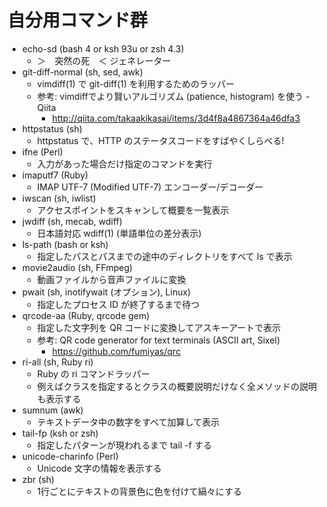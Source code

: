 # 自分用コマンド群

  * echo-sd (bash 4 or ksh 93u or zsh 4.3)
    * ＞　突然の死　＜ ジェネレーター
  * git-diff-normal (sh, sed, awk)
    * vimdiff(1) で git-diff(1) を利用するためのラッパー
    * 参考: vimdiffでより賢いアルゴリズム (patience, histogram) を使う - Qiita
      * http://qiita.com/takaakikasai/items/3d4f8a4867364a46dfa3
  * httpstatus (sh)
    * httpstatus で、HTTP のステータスコードをすばやくしらべる!
  * ifne (Perl)
    * 入力があった場合だけ指定のコマンドを実行
  * imaputf7 (Ruby)
    * IMAP UTF-7 (Modified UTF-7) エンコーダー/デコーダー
  * iwscan (sh, iwlist)
    * アクセスポイントをスキャンして概要を一覧表示
  * jwdiff (sh, mecab, wdiff)
    * 日本語対応 wdiff(1) (単語単位の差分表示)
  * ls-path (bash or ksh)
    * 指定したパスとパスまでの途中のディレクトリをすべて ls で表示
  * movie2audio (sh, FFmpeg)
    * 動画ファイルから音声ファイルに変換
  * pwait (sh, inotifywait (オプション), Linux)
    * 指定したプロセス ID が終了するまで待つ
  * qrcode-aa (Ruby, qrcode gem)
    * 指定した文字列を QR コードに変換してアスキーアートで表示
    * 参考: QR code generator for text terminals (ASCII art, Sixel)
      * https://github.com/fumiyas/qrc
  * ri-all (sh, Ruby ri)
    * Ruby の ri コマンドラッパー
    * 例えばクラスを指定するとクラスの概要説明だけなく全メソッドの説明も表示する
  * sumnum (awk)
    * テキストデータ中の数字をすべて加算して表示
  * tail-fp (ksh or zsh)
    * 指定したパターンが現われるまで tail -f する
  * unicode-charinfo (Perl)
    * Unicode 文字の情報を表示する
  * zbr (sh)
    * 1行ごとにテキストの背景色に色を付けて縞々にする


